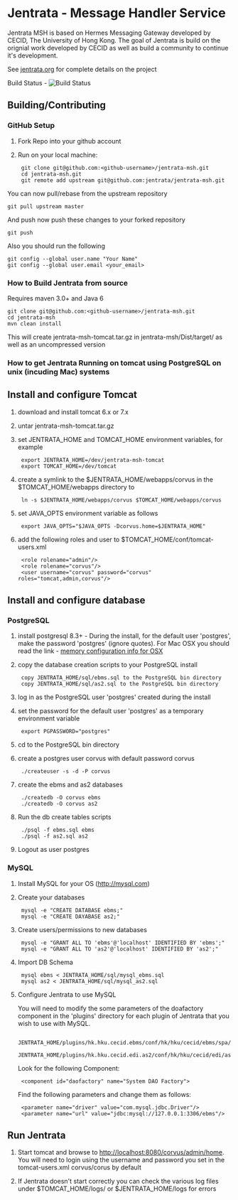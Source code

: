 # Jentrata - Message Handler Service

Jentrata MSH is based on Hermes Messaging Gateway developed by CECID, The University of Hong Kong. The goal of Jentrata is build on the orignial work developed by CECID as well as build a community to continue it's development.

See [jentrata.org](http://jentrata.org) for complete details on the project

Build Status - ![Build Status](https://jentrata.ci.cloudbees.com/job/jentrata-msh-master/lastBuild/buildStatus)

## Building/Contributing

### GitHub Setup
1. Fork Repo into your github account
2. Run on your local machine:

		git clone git@github.com:<github-username>/jentrata-msh.git
		cd jentrata-msh.git
		git remote add upstream git@github.com:jentrata/jentrata-msh.git

You can now pull/rebase from the upstream repository

	git pull upstream master
	
And push now push these changes to your forked repository

	git push
	
Also you should run the following

    git config --global user.name "Your Name"
    git config --global user.email <your_email>

### How to Build Jentrata from source
Requires maven 3.0+  and Java 6
	
	git clone git@github.com:<github-username>/jentrata-msh.git
	cd jentrata-msh
	mvn clean install
	
This will create jentrata-msh-tomcat.tar.gz in jentrata-msh/Dist/target/ as well as an uncompressed version

### How to get Jentrata Running on tomcat using PostgreSQL on unix (incuding Mac) systems

## Install and configure Tomcat

1. download and install tomcat 6.x or 7.x
2. untar jentrata-msh-tomcat.tar.gz
3. set JENTRATA_HOME and TOMCAT_HOME environment variables, for example

		export JENTRATA_HOME=/dev/jentrata-msh-tomcat
		export TOMCAT_HOME=/dev/tomcat
		
3. create a symlink to the $JENTRATA_HOME/webapps/corvus in the $TOMCAT_HOME/webapps directory to

		ln -s $JENTRATA_HOME/webapps/corvus $TOMCAT_HOME/webapps/corvus

4. set JAVA_OPTS environment variable as follows

		export JAVA_OPTS="$JAVA_OPTS -Dcorvus.home=$JENTRATA_HOME"

5. add the following roles and user to $TOMCAT_HOME/conf/tomcat-users.xml

		<role rolename="admin"/>
		<role rolename="corvus"/>
		<user username="corvus" password="corvus" roles="tomcat,admin,corvus"/>

## Install and configure database

### PostgreSQL

1. install postgresql 8.3+ - During the install, for the default user 'postgres', make the password 'postgres' (ignore quotes). For Mac OSX you should read the link - [memory configuration info for OSX](http://support.bitrock.com/article/postgresql-cannot-allocate-memory-on-mac-os-x)

2. copy the database creation scripts to your PostgreSQL install

		copy JENTRATA_HOME/sql/ebms.sql to the PostgreSQL bin directory
		copy JENTRATA_HOME/sql/as2.sql to the PostgreSQL bin directory

3. log in as the PostgreSQL user 'postgres' created during the install

4. set the password for the default user 'postgres' as a temporary environment variable

		export PGPASSWORD="postgres"

5. cd to the PostgreSQL bin directory

6. create a postgres user corvus with default password corvus

		./createuser -s -d -P corvus
		
7. create the ebms and as2 databases

		./createdb -O corvus ebms
		./createdb -O corvus as2
		
8. Run the db create tables scripts

		./psql -f ebms.sql ebms
		./psql -f as2.sql as2

9. Logout as user postgres

### MySQL

1. Install MySQL for your OS (http://mysql.com)

2. Create your databases

		mysql -e "CREATE DATABASE ebms;"
		mysql -e "CREATE DAYABASE as2;"

3. Create users/permissions to new databases

		mysql -e "GRANT ALL TO 'ebms'@'localhost' IDENTIFIED BY 'ebms';"
		mysql -e "GRANT ALL TO 'as2'@'localhost' IDENTIFIED BY 'as2';"

4. Import DB Schema

		mysql ebms < JENTRATA_HOME/sql/mysql_ebms.sql
		mysql as2 < JENTRATA_HOME/sql/mysql_as2.sql

5. Configure Jentrata to use MySQL

	You will need to modify the some parameters of the doafactory component in the 'plugins' directory for each plugin of Jentrata that you wish to use with MySQL.
    
		JENTRATA_HOME/plugins/hk.hku.cecid.ebms/conf/hk/hku/cecid/ebms/spa/conf/ebms.module.xml
		JENTRATA_HOME/plugins/hk.hku.cecid.edi.as2/conf/hk/hku/cecid/edi/as2/conf/as2.module.core.xml

	Look for the following Component:
        
		<component id="daofactory" name="System DAO Factory">

	Find the following parameters and change them as follows:

		<parameter name="driver" value="com.mysql.jdbc.Driver"/>
		<parameter name="url" value="jdbc:mysql://127.0.0.1:3306/ebms"/>

## Run Jentrata

1. Start tomcat and browse to [http://localhost:8080/corvus/admin/home](http://localhost:8080/corvus/admin/home). You will need to login using the username and password you set in the tomcat-users.xml corvus/corus by default

2. If Jentrata doesn't start correctly you can check the various log files under $TOMCAT_HOME/logs/ or $JENTRATA_HOME/logs for errors
